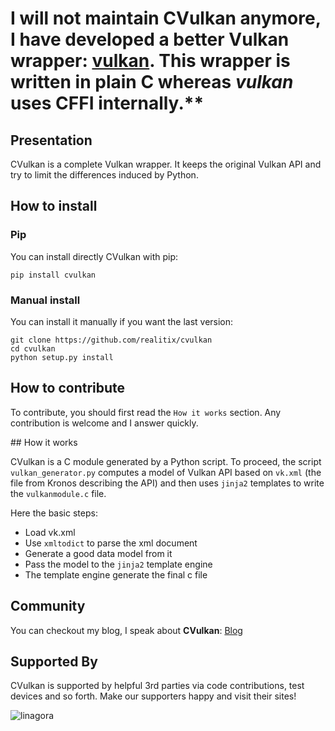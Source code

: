 # I will not maintain CVulkan anymore, I have developed a better Vulkan wrapper: [vulkan](https://github.com/realitix/vulkan). This wrapper is written in plain C whereas *vulkan* uses CFFI internally.**

## Presentation

CVulkan is a complete Vulkan wrapper. It keeps the original Vulkan API and try to limit the differences induced by Python.

## How to install

### Pip

You can install directly CVulkan with pip:

```
pip install cvulkan
```

### Manual install

You can install it manually if you want the last version:

```
git clone https://github.com/realitix/cvulkan
cd cvulkan
python setup.py install
```

## How to contribute

To contribute, you should first read the `How it works` section.
Any contribution is welcome and I answer quickly.

## How it works

CVulkan is a C module generated by a Python script. To proceed, the script `vulkan_generator.py`
computes a model of Vulkan API based on `vk.xml` (the file from Kronos describing the API) and then
uses `jinja2` templates to write the `vulkanmodule.c` file.

Here the basic steps:

 - Load vk.xml
 - Use `xmltodict` to parse the xml document
 - Generate a good data model from it
 - Pass the model to the `jinja2` template engine
 - The template engine generate the final c file

## Community

You can checkout my blog, I speak about **CVulkan**:
[Blog](https://realitix.github.io)

## Supported By

CVulkan is supported by helpful 3rd parties via code contributions, test devices and so forth.
Make our supporters happy and visit their sites!

![linagora](https://www.linagora.com/sites/all/themes/tux/logo.png)
